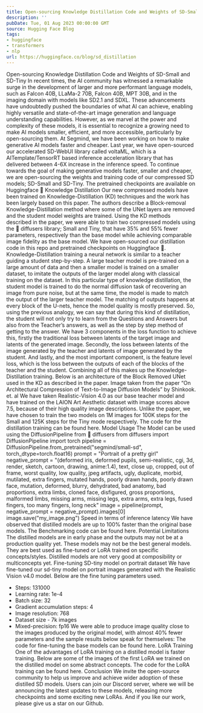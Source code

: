 ```yaml
---
title: Open-sourcing Knowledge Distillation Code and Weights of SD-Small and SD-Tiny
description: ''
pubDate: Tue, 01 Aug 2023 00:00:00 GMT
source: Hugging Face Blog
tags:
- huggingface
- transformers
- nlp
url: https://huggingface.co/blog/sd_distillation
---
```


Open-sourcing Knowledge Distillation Code and Weights of SD-Small and SD-Tiny
In recent times, the AI community has witnessed a remarkable surge in the development of larger and more performant language models, such as Falcon 40B, LLaMa-2 70B, Falcon 40B, MPT 30B, and in the imaging domain with models like SD2.1 and SDXL. These advancements have undoubtedly pushed the boundaries of what AI can achieve, enabling highly versatile and state-of-the-art image generation and language understanding capabilities. However, as we marvel at the power and complexity of these models, it is essential to recognize a growing need to make AI models smaller, efficient, and more accessible, particularly by open-sourcing them.
At Segmind, we have been working on how to make generative AI models faster and cheaper. Last year, we have open-sourced our accelerated SD-WebUI library called voltaML, which is a AITemplate/TensorRT based inference acceleration library that has delivered between 4-6X increase in the inference speed. To continue towards the goal of making generative models faster, smaller and cheaper, we are open-sourcing the weights and training code of our compressed SD models; SD-Small and SD-Tiny. The pretrained checkpoints are available on Huggingface 🤗
Knowledge Distillation
Our new compressed models have been trained on Knowledge-Distillation (KD) techniques and the work has been largely based on this paper. The authors describe a Block-removal Knowledge-Distillation method where some of the UNet layers are removed and the student model weights are trained. Using the KD methods described in the paper, we were able to train two compressed models using the 🧨 diffusers library; Small and Tiny, that have 35% and 55% fewer parameters, respectively than the base model while achieving comparable image fidelity as the base model. We have open-sourced our distillation code in this repo and pretrained checkpoints on Huggingface 🤗.
Knowledge-Distillation training a neural network is similar to a teacher guiding a student step-by-step. A large teacher model is pre-trained on a large amount of data and then a smaller model is trained on a smaller dataset, to imitate the outputs of the larger model along with classical training on the dataset.
In this particular type of knowledge distillation, the student model is trained to do the normal diffusion task of recovering an image from pure noise, but at the same time, the model is made to match the output of the larger teacher model. The matching of outputs happens at every block of the U-nets, hence the model quality is mostly preserved. So, using the previous analogy, we can say that during this kind of distillation, the student will not only try to learn from the Questions and Answers but also from the Teacher’s answers, as well as the step by step method of getting to the answer. We have 3 components in the loss function to achieve this, firstly the traditional loss between latents of the target image and latents of the generated image. Secondly, the loss between latents of the image generated by the teacher and latents of image generated by the student. And lastly, and the most important component, is the feature level loss, which is the loss between the outputs of each of the blocks of the teacher and the student.
Combining all of this makes up the Knowledge-Distillation training. Below is an architecture of the Block Removed UNet used in the KD as described in the paper.
Image taken from the paper “On Architectural Compression of Text-to-Image Diffusion Models” by Shinkook. et. al
We have taken Realistic-Vision 4.0 as our base teacher model and have trained on the LAION Art Aesthetic dataset with image scores above 7.5, because of their high quality image descriptions. Unlike the paper, we have chosen to train the two models on 1M images for 100K steps for the Small and 125K steps for the Tiny mode respectively. The code for the distillation training can be found here.
Model Usage
The Model can be used using the DiffusionPipeline from 🧨 diffusers
from diffusers import DiffusionPipeline
import torch
pipeline = DiffusionPipeline.from_pretrained("segmind/small-sd", torch_dtype=torch.float16)
prompt = "Portrait of a pretty girl"
negative_prompt = "(deformed iris, deformed pupils, semi-realistic, cgi, 3d, render, sketch, cartoon, drawing, anime:1.4), text, close up, cropped, out of frame, worst quality, low quality, jpeg artifacts, ugly, duplicate, morbid, mutilated, extra fingers, mutated hands, poorly drawn hands, poorly drawn face, mutation, deformed, blurry, dehydrated, bad anatomy, bad proportions, extra limbs, cloned face, disfigured, gross proportions, malformed limbs, missing arms, missing legs, extra arms, extra legs, fused fingers, too many fingers, long neck"
image = pipeline(prompt, negative_prompt = negative_prompt).images[0]
image.save("my_image.png")
Speed in terms of inference latency
We have observed that distilled models are up to 100% faster than the original base models. The Benchmarking code can be found here.
Potential Limitations
The distilled models are in early phase and the outputs may not be at a production quality yet. These models may not be the best general models. They are best used as fine-tuned or LoRA trained on specific concepts/styles. Distilled models are not very good at composibility or multiconcepts yet.
Fine-tuning SD-tiny model on portrait dataset
We have fine-tuned our sd-tiny model on portrait images generated with the Realistic Vision v4.0 model. Below are the fine tuning parameters used.
- Steps: 131000
- Learning rate: 1e-4
- Batch size: 32
- Gradient accumulation steps: 4
- Image resolution: 768
- Dataset size - 7k images
- Mixed-precision: fp16
We were able to produce image quality close to the images produced by the original model, with almost 40% fewer parameters and the sample results below speak for themselves:
The code for fine-tuning the base models can be found here.
LoRA Training
One of the advantages of LoRA training on a distilled model is faster training. Below are some of the images of the first LoRA we trained on the distilled model on some abstract concepts. The code for the LoRA training can be found here.
Conclusion
We invite the open-source community to help us improve and achieve wider adoption of these distilled SD models. Users can join our Discord server, where we will be announcing the latest updates to these models, releasing more checkpoints and some exciting new LoRAs. And if you like our work, please give us a star on our Github.